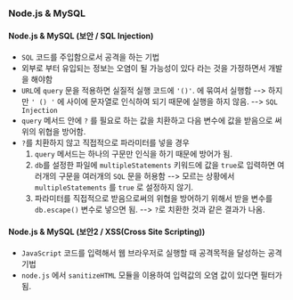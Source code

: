 ### Node.js & MySQL

#### Node.js & MySQL (보안 / SQL Injection)
- `SQL` 코드를 주입함으로서 공격을 하는 기법
- 외부로 부터 유입되는 정보는 오염이 될 가능성이 있다 라는 것을 가정하면서 개발을 해야함
- `URL`에 `query` 문을 적용하면 실질적 실행 코드에 `'()'`. 에 묶여서 실행함 --> 하지만 `' () '` 에 사이에 문자열로 인식하여 되기 때문에 실행을 하지 않음. --> `SQL Injection`
- `query` 메서드 안에 `?` 를 필요로 하는 값을 치환하고 다음 변수에 값을 받음으로 써 위의 위협을 방어함.
- `?`를 치환하지 않고 직접적으로 파라미터를 넣을 경우
  1. `query` 메서드는 하나의 구문만 인식을 하기 때문에 방어가 됨.
  2. `db`를 설정한 파일에 `multipleStatements` 키워드에 값을 `true`로 입력하면 여러개의 구문을 여러개의 `SQL` 문을 허용함
  --> 모르는 상황에서 `multipleStatements` 를 `true` 로 설정하지 않기.
  1. 파라미터를 직접적으로 받음으로써의 위협을 방어하기 위해서 받을 변수를 `db.escape()` 변수로 넣으면 됨. --> `?`로 치환한 것과 같은 결과가 나옴.

#### Node.js & MySQL (보안2 / XSS(Cross Site Scripting))
- `JavaScript` 코드를 입력해서 웹 브라우저로 실행할 때 공격목적을 달성하는 공격 기법
- `node.js` 에서 `sanitizeHTML` 모듈을 이용하여 입력값의 오염 값이 있다면 필터가됨.